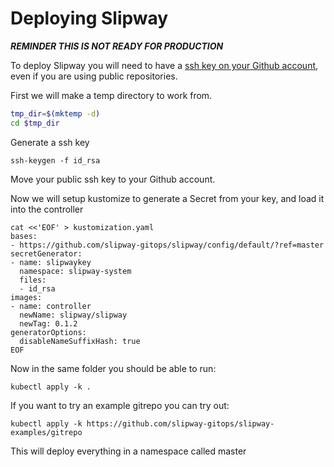 # Deploying Slipway

***REMINDER THIS IS NOT READY FOR PRODUCTION***

To deploy Slipway you will need to have a
[ssh key on your Github account](https://help.github.com/en/github/authenticating-to-github/connecting-to-github-with-ssh),
even if you are using public repositories.

First we will make a temp directory to work from.

```bash
tmp_dir=$(mktemp -d)
cd $tmp_dir
```

Generate a ssh key
```
ssh-keygen -f id_rsa
```

Move your public ssh key to your Github account.

Now we will setup kustomize to generate a Secret from your key, and load it into the controller


```
cat <<'EOF' > kustomization.yaml
bases:
- https://github.com/slipway-gitops/slipway/config/default/?ref=master
secretGenerator:
- name: slipwaykey
  namespace: slipway-system
  files:
  - id_rsa
images:
- name: controller
  newName: slipway/slipway
  newTag: 0.1.2
generatorOptions:
  disableNameSuffixHash: true
EOF
```

Now in the same folder you should be able to run:
```
kubectl apply -k .
```

If you want to try an example gitrepo you can try out:
```
kubectl apply -k https://github.com/slipway-gitops/slipway-examples/gitrepo
```

This will deploy everything in a namespace called master


